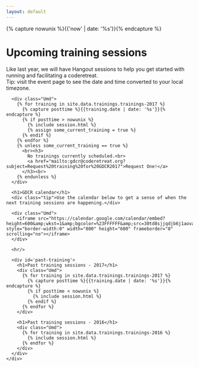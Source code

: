 ```yaml
---
layout: default
---
```


{% capture nowunix %}{{'now' | date: '%s'}}{% endcapture %}

<div id="main">
    <div id="content">
      <h1>Upcoming training sessions</h1>
      <div class="tip">Like last year, we will have Hangout sessions to help you get started with running and facilitating a coderetreat.</div>
      <div class="tip">Tip: visit the event page to see the date and time converted to your local timezone.</div>

      <div class="Umd">
        {% for training in site.data.trainings.trainings-2017 %}
          {% capture posttime %}{{training.date | date: '%s'}}{% endcapture %}
          {% if posttime > nowunix %}
            {% include session.html %}
            {% assign some_current_training = true %}
          {% endif %}
        {% endfor %}
        {% unless some_current_training == true %}
          <br><h3>
            No trainings currently scheduled.<br>
            <a href="mailto:gdcr@coderetreat.org?subject=Request%20training%20for%20GDCR2017">Request One!</a> 
          </h3><br>
        {% endunless %}
      </div>

      <h1>GDCR calendar</h1>
      <div class="tip">Use the calendar below to get a sense of when the next training sessions are happening.</div>

      <div class="Umd">
        <iframe src="https://calendar.google.com/calendar/embed?height=600&amp;wkst=1&amp;bgcolor=%23FFFFFF&amp;src=30td8sjjqdjb6j1aovas0tg0ug%40group.calendar.google.com&amp;color=%235F6B02&amp;ctz=Europe%2FBucharest" style="border-width:0" width="800" height="600" frameborder="0" scrolling="no"></iframe>
      </div>

      <hr/>

      <div id='past-training'>
        <h1>Past training sessions - 2017</h1>
        <div class="Umd">
          {% for training in site.data.trainings.trainings-2017 %}
            {% capture posttime %}{{training.date | date: '%s'}}{% endcapture %}
            {% if posttime < nowunix %}
              {% include session.html %}
            {% endif %}
          {% endfor %}
        </div>

        <h1>Past training sessions - 2016</h1>
        <div class="Umd">
          {% for training in site.data.trainings.trainings-2016 %}
            {% include session.html %}
          {% endfor %}
        </div>
      </div>
    </div>
</div>

<!--/main-->
